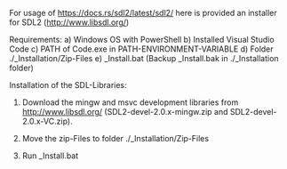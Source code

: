 For usage of
https://docs.rs/sdl2/latest/sdl2/
here is provided an installer for SDL2
(http://www.libsdl.org/)
 
Requirements:
a)  Windows OS with PowerShell
b)  Installed Visual Studio Code
c)  PATH of Code.exe in PATH-ENVIRONMENT-VARIABLE
d)  Folder ./_Installation/Zip-Files
e)  _Install.bat (Backup _Install.bak in ./_Installation folder)
 
Installation of the SDL-Libraries: 
1) 	Download the mingw and msvc development libraries from 
	   http://www.libsdl.org/ 
	   (SDL2-devel-2.0.x-mingw.zip and SDL2-devel-2.0.x-VC.zip).

2) 	Move the zip-Files to folder
	   ./_Installation/Zip-Files

3)	 Run _Install.bat
